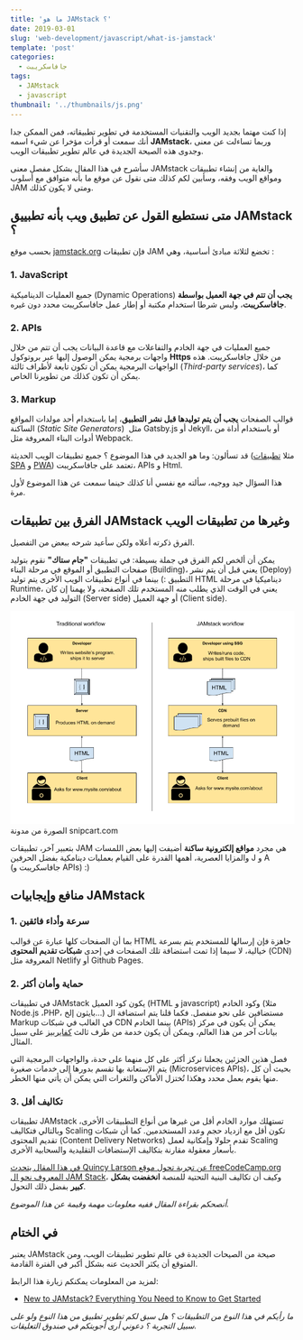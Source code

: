 ```yaml
---
title: 'ما هو JAMstack ؟'
date: 2019-03-01
slug: 'web-development/javascript/what-is-jamstack'
template: 'post'
categories:
  - جافاسكريبت
tags:
  - JAMstack
  - javascript
thumbnail: '../thumbnails/js.png'
---
```


إذا كنت مهتما بجديد الويب والتقنيات المستخدمة في تطوير تطبيقاته، فمن الممكن جدا أنك سمعت أو قرأت مؤخرا عن شيء اسمه **JAMstack**، وربما تساءلت عن معنى وجدوى هذه الصيحة الجديدة في عالم تطوير تطبيقات الويب.

سأشرح في هذا المقال بشكل مفصل معنى JAMstack والغاية من إنشاء تطبيقات ومواقع الويب وفقه، وسأبين لكم كذلك متى نقول عن موقع ما بأنه متوافق مع أسلوب JAM ومتى لا يكون كذلك.

## متى نستطيع القول عن تطبيق ويب بأنه تطبييق JAMstack ؟

بحسب موقع [jamstack.org](https://jamstack.org/) فإن تطبيقات JAM تخضع لثلاثة مبادئ أساسية، وهي :

### 1. JavaScript

جميع العمليات الديناميكية (Dynamic Operations) **يجب أن تتم في جهة العميل بواسطة جافاسكريبت**، وليس شرطا استخدام مكتبة أو إطار عمل جافاسكريبت محدد دون غيره.

### 2. APIs

جميع العمليات في جهة الخادم والتفاعلات مع قاعدة البيانات يجب أن تتم من خلال واجهات برمجية يمكن الوصول إليها عبر بروتوكول **Https** من خلال جافاسكريبت. هذه الواجهات البرمجية يمكن أن تكون تابعة لأطراف ثالثة (_Third-party services_)، كما يمكن أن تكون كذلك من تطويرنا الخاص.

### 3. Markup

قوالب الصفحات **يجب أن يتم توليدها قبل نشر التطبيق**، إما باستخدام أحد مولدات المواقع الساكنة (_Static Site Generators_)  مثل Gatsby.js أو Jekyll، أو باستخدام أداة من أدوات البناء المعروفة مثل Webpack.

قد تسألون: وما هو الجديد في هذا الموضوع ؟ جميع تطبيقات الويب الحديثة (مثلا [تطبيقات SPA](https://www.tutomena.com/web-development/javascript/what-is-single-page-application/) و [PWA](https://www.tutomena.com/web-development/what-is-progressive-web-applications/)) تعتمد على جافاسكريبت، APIs و Html.

هذا السؤال جيد ووجيه، سألته مع نفسي أنا كذلك حينما سمعت عن هذا الموضوع لأول مرة.

## الفرق بين تطبيقات JAMstack وغيرها من تطبيقات الويب

الفرق ذكرته أعلاه ولكن سأعيد شرحه ببعض من التفصيل.

يمكن أن ألخص لكم الفرق في جملة بسيطة: في تطبيقات **"جام ستاك"** نقوم بتوليد صفحات التطبيق أو الموقع في مرحلة البناء (Building)، يعني قبل أن يتم نشر (Deploy) التطبيق :) بينما في أنواع تطبيقات الويب الأخرى يتم توليد HTML ديناميكيا في مرحلة Runtime، يعني في الوقت الذي يطلب منه المستخدم تلك الصفحة، ولا يهمنا إن كان التوليد في جهة الخادم (Server side) أو جهة العميل (Client side).

![](../images/jamstack-vs-wordpress.png) الصورة من مدونة snipcart.com

بتعبير آخر، تطبيقات JAM هي مجرد **مواقع إلكترونية ساكنة** أضيفت إليها بعض اللمسات والمزايا العصرية، أهمها القدرة على القيام بعمليات دينامكية بفضل الحرفين J و A (جافاسكريبت و APIs) :)

## منافع وإيجابيات JAMstack

### 1. سرعة وأداء فائقين

بما أن الصفحات كلها عبارة عن قوالب HTML جاهزة فإن إرسالها للمستخدم يتم بسرعة خيالية، لا سيما إذا تمت استضافة تلك الصفحات في إحدى **شبكات تقديم المحتوى** (CDN) المعروفة مثل Netlify أو Github Pages.

### 2. حماية وأمان أكثر

في تطبيقات JAMstack يكون كود العميل (HTML و javascript) وكود الخادم (مثلا Node.js ،PHP، بايثون إلخ...) مستضافين على نحو منفصل. فكما قلنا يتم استضافة ال Markup في الغالب في شبكات CDN بينما الخادم (APIs) يمكن أن يكون في مركز بيانات آخر من هذا العالم، ويمكن أن يكون خدمة من طرف ثالث [كفايربيز](https://www.tutomena.com/web-development/firebase/) على سبيل المثال.

فصل هذين الجزئين يجعلنا نركز أكثر على كل منهما على حدة، والواجهات البرمجية التي يتم الإستعانة بها تقسم بدورها إلى خدمات صغيرة (Microservices APIs)، بحيث أن كل منها يقوم بعمل محدد وهكذا تُختزل الأماكن والثغرات التي يمكن أن يأتي منها الخطر.

### 3. تكاليف أقل

تطبيقات JAMstack تستهلك موارد الخادم أقل من غيرها من أنواع التطبيقات الأخرى، وبالتالي فتكاليف Scaling تكون أقل مع ازدياد حجم وعدد المستخدمين. كما أن شبكات تقديم المحتوى (Content Delivery Networks) تقدم حلولا وإمكانية لعمل Scaling بأسعار معقولة مقارنة بتكاليف الإستضافات التقليدية والسحابية الأخرى.

[في هذا المقال يتحدث Quincy Larson عن تجربة تحول موقع freeCodeCamp.org المعروف نحو ال JAM Stack](https://dev.to/ossia/how-freecodecamporg-uses-the-jamstack--a-single-api-server-to-help-millions-of-people-learn-to-code-every-month-4d5g)، وكيف أن تكاليف البنية التحتية للمنصة **انخفضت بشكل كبير** بفضل ذلك التحول.

_أنصحكم بقراءة المقال ففيه معلومات مهمة وقيمة عن هذا الموضوع._

## في الختام

يعتبر JAMstack صيحة من الصيحات الجديدة في عالم تطوير تطبيقات الويب، ومن المتوقع أن يكثر الحديث عنه بشكل أكبر في الفترة القادمة.

لمزيد من المعلومات يمكنكم زيارة هذا الرابط:

- [New to JAMstack? Everything You Need to Know to Get Started](https://snipcart.com/blog/jamstack)

_ما رأيكم في هذا النوع من التطبيقات ؟ هل سبق لكم تطوير تطبيق من هذا النوع ولو على سبيل التجربة ؟ دعوني أرى أجوبتكم في صندوق التعليقات._
